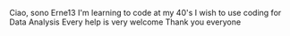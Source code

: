 Ciao, sono Erne13
I'm learning to code at my 40's
I wish to use coding for Data Analysis
Every help is very welcome
Thank you everyone
